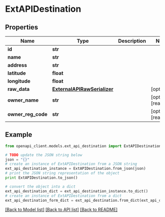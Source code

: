 # ExtAPIDestination


## Properties
Name | Type | Description | Notes
------------ | ------------- | ------------- | -------------
**id** | **str** |  | 
**name** | **str** |  | 
**address** | **str** |  | 
**latitude** | **float** |  | 
**longitude** | **float** |  | 
**raw_data** | [**ExternalAPIRawSerializer**](ExternalAPIRawSerializer.md) |  | [optional] 
**owner_name** | **str** |  | [optional] [readonly] 
**owner_reg_code** | **str** |  | [optional] [readonly] 

## Example

```python
from openapi_client.models.ext_api_destination import ExtAPIDestination

# TODO update the JSON string below
json = "{}"
# create an instance of ExtAPIDestination from a JSON string
ext_api_destination_instance = ExtAPIDestination.from_json(json)
# print the JSON string representation of the object
print ExtAPIDestination.to_json()

# convert the object into a dict
ext_api_destination_dict = ext_api_destination_instance.to_dict()
# create an instance of ExtAPIDestination from a dict
ext_api_destination_form_dict = ext_api_destination.from_dict(ext_api_destination_dict)
```
[[Back to Model list]](../README.md#documentation-for-models) [[Back to API list]](../README.md#documentation-for-api-endpoints) [[Back to README]](../README.md)


